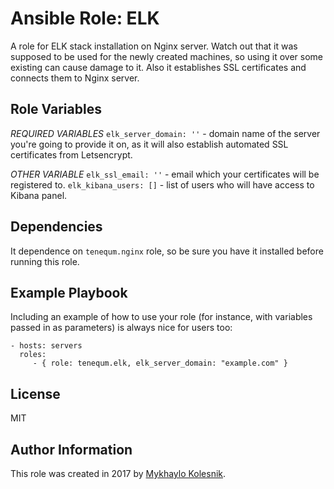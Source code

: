 Ansible Role: ELK
=========

A role for ELK stack installation on Nginx server. Watch out that it was supposed to be used for the newly created machines, so using it over some existing can cause damage to it. Also it establishes SSL certificates and connects them to Nginx server.

Role Variables
--------------
*REQUIRED VARIABLES*
`elk_server_domain: ''` - domain name of the server you're going to provide it on, as it will also establish automated SSL certificates from Letsencrypt.

*OTHER VARIABLE*
`elk_ssl_email: ''` - email which your certificates will be registered to.
`elk_kibana_users: []` - list of users who will have access to Kibana panel.

Dependencies
------------

It dependence on `tenequm.nginx` role, so be sure you have it installed before running this role.

Example Playbook
----------------

Including an example of how to use your role (for instance, with variables passed in as parameters) is always nice for users too:

    - hosts: servers
      roles:
         - { role: tenequm.elk, elk_server_domain: "example.com" }

License
-------

MIT

Author Information
------------------

This role was created in 2017 by [Mykhaylo Kolesnik](http://github.com/1nfinitum).
